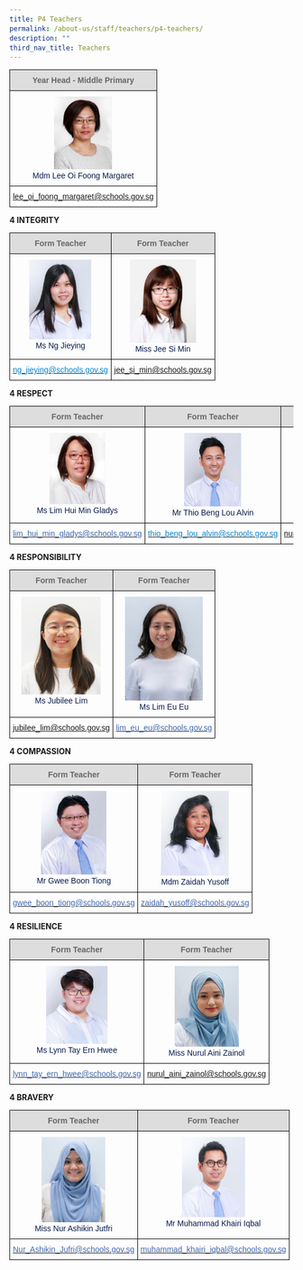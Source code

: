 ```yaml
---
title: P4 Teachers
permalink: /about-us/staff/teachers/p4-teachers/
description: ""
third_nav_title: Teachers
---
```

<style type="text/css">
.tg  {border-collapse:collapse;border-spacing:0;}
.tg td{border-color:black;border-style:solid;border-width:1px;font-family:Arial, sans-serif;font-size:14px;
  overflow:hidden;padding:10px 5px;word-break:normal;}
.tg th{border-color:black;border-style:solid;border-width:1px;font-family:Arial, sans-serif;font-size:14px;
  font-weight:normal;overflow:hidden;padding:10px 5px;word-break:normal;}
.tg .tg-hp8w{color:#081A4A;text-align:center;vertical-align:top}
.tg .tg-a4yv{background-color:#DDD;color:#666;font-weight:bold;text-align:center;vertical-align:top}
.tg .tg-0bqx{background-color:#FFF;color:#0B5394;text-align:center;vertical-align:top}
</style>
<table class="tg">
<thead>
  <tr>
    <th class="tg-a4yv"><span style="color:#666"> Year Head - Middle Primary</span></th>
  </tr>
</thead>
<tbody>
  <tr>
    <td class="tg-hp8w"><img src="/images/116)%20Mdm%20Lee%20Oi%20Foong%20Margaret.jpeg" alt="116) Mdm Lee Oi Foong Margaret.jpg" width="103" height="129"><br>Mdm Lee Oi Foong Margaret</td>
  </tr>
  <tr>
    <td class="tg-0bqx"><a href="mailto:lee_oi_foong_margaret@schools.gov.sg"><span style="background-color:#FFF">lee_oi_foong_margaret@schools.gov.sg</span></a></td>
  </tr>
</tbody>
</table>

**4 INTEGRITY**

<style type="text/css">
.tg  {border-collapse:collapse;border-spacing:0;}
.tg td{border-color:black;border-style:solid;border-width:1px;font-family:Arial, sans-serif;font-size:14px;
  overflow:hidden;padding:10px 5px;word-break:normal;}
.tg th{border-color:black;border-style:solid;border-width:1px;font-family:Arial, sans-serif;font-size:14px;
  font-weight:normal;overflow:hidden;padding:10px 5px;word-break:normal;}
.tg .tg-hp8w{color:#081A4A;text-align:center;vertical-align:top}
.tg .tg-a4yv{background-color:#DDD;color:#666;font-weight:bold;text-align:center;vertical-align:top}
.tg .tg-nl4o{background-color:#FFF;color:#0382CB;text-align:center;vertical-align:top}
.tg .tg-8k3w{color:#4067AE;text-align:center;vertical-align:top}
</style>
<table class="tg">
<thead>
  <tr>
    <th class="tg-a4yv">Form Teacher</th>
    <th class="tg-a4yv">Form Teacher </th>
  </tr>
</thead>
<tbody>
  <tr>
    <td class="tg-hp8w"><img src="/images/40)%20MS%20NG%20JIEYING.jpeg" alt="40) MS NG JIEYING.jpg" width="110" height="141"><br>Ms Ng Jieying</td>
    <td class="tg-hp8w"><img src="/images/153%20Miss%20Jee%20Si%20Min.jpeg" alt="153 Miss Jee Si Min.jpg" width="117" height="147"><br>Miss Jee Si Min<br></td>
  </tr>
  <tr>
    <td class="tg-nl4o"><a href="mailto:ng_jieying@schools.gov.sg"><span style="text-decoration:none;color:#0382CB;background-color:#FFF">ng_jieying@schools.gov.sg</span></a></td>
    <td class="tg-8k3w"><a href="mailto:jee_si_min@schools.gov.sg">jee_si_min@schools.gov.sg</a> </td>
  </tr>
</tbody>
</table>

**4 RESPECT**

<style type="text/css">
.tg  {border-collapse:collapse;border-spacing:0;}
.tg td{border-color:black;border-style:solid;border-width:1px;font-family:Arial, sans-serif;font-size:14px;
  overflow:hidden;padding:10px 5px;word-break:normal;}
.tg th{border-color:black;border-style:solid;border-width:1px;font-family:Arial, sans-serif;font-size:14px;
  font-weight:normal;overflow:hidden;padding:10px 5px;word-break:normal;}
.tg .tg-hp8w{color:#081A4A;text-align:center;vertical-align:top}
.tg .tg-a4yv{background-color:#DDD;color:#666;font-weight:bold;text-align:center;vertical-align:top}
.tg .tg-8k3w{color:#4067AE;text-align:center;vertical-align:top}
</style>
<table class="tg">
<thead>
  <tr>
    <th class="tg-a4yv">Form Teacher</th>
    <th class="tg-a4yv"> Form Teacher </th>
    <th class="tg-a4yv"> Form Teacher</th>
  </tr>
</thead>
<tbody>
  <tr>
    <td class="tg-hp8w"><img src="/images/120)%20Ms%20Lim%20Hui%20Min%20Gladys.jpeg" alt="120) Ms Lim Hui Min Gladys.jpg" width="99" height="126"><br>Ms Lim Hui Min Gladys</td>
    <td class="tg-hp8w"><img src="/images/42)%20MR%20ALVIN%20THIO_2.jpeg" alt="42) MR ALVIN THIO_2.jpg" width="101" height="130"><br>Mr Thio Beng Lou Alvin</td>
    <td class="tg-hp8w"><img src="/images/mdm%20nurhana.jpeg" alt="mdm nurhana.jpg" width="102" height="126"><br>Ms Nurhana Hafiz</td>
  </tr>
  <tr>
    <td class="tg-8k3w"><a href="mailto:lim_hui_min_gladys@schools.gov.sg"><span style="text-decoration:none;color:#4067AE">lim_hui_min_gladys@schools.gov.sg</span></a><br></td>
    <td class="tg-hp8w"> <a href="mailto:ng_jieying@schools.gov.sg"><span style="text-decoration:none;color:#0382CB;background-color:#FFF"> thio_beng_lou_alvin@schools.gov.sg</span></a><br></td>
    <td class="tg-8k3w"><a href="mailto:nurhana_hafiz@schools.gov.sg">nurhana_hafiz@schools.gov.sg</a></td>
  </tr>
</tbody>
</table>

**4 RESPONSIBILITY**

<style type="text/css">
.tg  {border-collapse:collapse;border-spacing:0;}
.tg td{border-color:black;border-style:solid;border-width:1px;font-family:Arial, sans-serif;font-size:14px;
  overflow:hidden;padding:10px 5px;word-break:normal;}
.tg th{border-color:black;border-style:solid;border-width:1px;font-family:Arial, sans-serif;font-size:14px;
  font-weight:normal;overflow:hidden;padding:10px 5px;word-break:normal;}
.tg .tg-hp8w{color:#081A4A;text-align:center;vertical-align:top}
.tg .tg-a4yv{background-color:#DDD;color:#666;font-weight:bold;text-align:center;vertical-align:top}
.tg .tg-8k3w{color:#4067AE;text-align:center;vertical-align:top}
</style>
<table class="tg">
<thead>
  <tr>
    <th class="tg-a4yv">Form Teacher</th>
    <th class="tg-a4yv">Form Teacher </th>
  </tr>
</thead>
<tbody>
  <tr>
    <td class="tg-hp8w"><img src="/images/Miss%20Jubilee%20Lim.jpeg" alt="Miss Jubilee Lim.jpg" width="141" height="173"><br>Ms Jubilee Lim<br></td>
    <td class="tg-hp8w"><img src="/images/Eu%20Eu.jpeg" alt="Eu Eu.jpg" width="138" height="184"><br>Ms Lim Eu Eu</td>
  </tr>
  <tr>
    <td class="tg-8k3w"><a href="mailto:jubilee_lim@schools.gov.sg">jubilee_lim@schools.gov.sg</a></td>
    <td class="tg-8k3w"><a href="mailto:lim_eu_eu@schools.gov.sg"><span style="text-decoration:none;color:#4067AE">lim_eu_eu@schools.gov.sg</span></a></td>
  </tr>
</tbody>
</table>

**4 COMPASSION**

<style type="text/css">
.tg  {border-collapse:collapse;border-spacing:0;}
.tg td{border-color:black;border-style:solid;border-width:1px;font-family:Arial, sans-serif;font-size:14px;
  overflow:hidden;padding:10px 5px;word-break:normal;}
.tg th{border-color:black;border-style:solid;border-width:1px;font-family:Arial, sans-serif;font-size:14px;
  font-weight:normal;overflow:hidden;padding:10px 5px;word-break:normal;}
.tg .tg-hp8w{color:#081A4A;text-align:center;vertical-align:top}
.tg .tg-a4yv{background-color:#DDD;color:#666;font-weight:bold;text-align:center;vertical-align:top}
.tg .tg-8k3w{color:#4067AE;text-align:center;vertical-align:top}
</style>
<table class="tg">
<thead>
  <tr>
    <th class="tg-a4yv">Form Teacher</th>
    <th class="tg-a4yv"> Form Teacher</th>
  </tr>
</thead>
<tbody>
  <tr>
    <td class="tg-hp8w"><img src="/images/65)%20MR%20GWEE%20BOON%20TIONG.jpeg" alt="65) MR GWEE BOON TIONG.jpg" width="116" height="148"><br>Mr Gwee Boon Tiong</td>
    <td class="tg-hp8w"><img src="/images/97)%20MDM%20ZAIDAH%20YUSOFF.jpeg" alt="97) MDM ZAIDAH YUSOFF.jpg" width="120" height="150"><br>Mdm Zaidah Yusoff</td>
  </tr>
  <tr>
    <td class="tg-8k3w"><a href="mailto:gwee_boon_tiong@schools.gov.sg"><span style="text-decoration:none;color:#4067AE">gwee_boon_tiong@schools.gov.sg</span></a><br></td>
    <td class="tg-8k3w"><a href="mailto:zaidah_yusoff@schools.gov.sg"><span style="text-decoration:none;color:#4067AE">zaidah_yusoff@schools.gov.sg</span></a></td>
  </tr>
</tbody>
</table>

**4 RESILIENCE**

<style type="text/css">
.tg  {border-collapse:collapse;border-spacing:0;}
.tg td{border-color:black;border-style:solid;border-width:1px;font-family:Arial, sans-serif;font-size:14px;
  overflow:hidden;padding:10px 5px;word-break:normal;}
.tg th{border-color:black;border-style:solid;border-width:1px;font-family:Arial, sans-serif;font-size:14px;
  font-weight:normal;overflow:hidden;padding:10px 5px;word-break:normal;}
.tg .tg-hp8w{color:#081A4A;text-align:center;vertical-align:top}
.tg .tg-a4yv{background-color:#DDD;color:#666;font-weight:bold;text-align:center;vertical-align:top}
.tg .tg-8k3w{color:#4067AE;text-align:center;vertical-align:top}
</style>
<table class="tg">
<thead>
  <tr>
    <th class="tg-a4yv">Form Teacher</th>
    <th class="tg-a4yv">Form Teacher</th>
  </tr>
</thead>
<tbody>
  <tr>
    <td class="tg-hp8w"><img src="/images/8)%20MS%20LYNN%20TAY%20ERN%20HWEE.jpeg" alt="8) MS LYNN TAY ERN HWEE.jpg" width="109" height="138"><br>Ms Lynn Tay Ern Hwee</td>
    <td class="tg-hp8w"><img src="/images/ms%20nurul%20aini.jpeg" alt="ms nurul aini.jpg" width="114" height="143"><br>Miss Nurul Aini Zainol</td>
  </tr>
  <tr>
    <td class="tg-8k3w"><a href="mailto:lynn_tay_ern_hwee@schools.gov.sg"><span style="text-decoration:none;color:#4067AE">lynn_tay_ern_hwee@schools.gov.sg</span></a><br></td>
    <td class="tg-8k3w"><a href="mailto:nurul_aini_zainol@schools.gov.sg">nurul_aini_zainol@schools.gov.sg</a></td>
  </tr>
</tbody>
</table>

**4 BRAVERY**

<style type="text/css">
.tg  {border-collapse:collapse;border-spacing:0;}
.tg td{border-color:black;border-style:solid;border-width:1px;font-family:Arial, sans-serif;font-size:14px;
  overflow:hidden;padding:10px 5px;word-break:normal;}
.tg th{border-color:black;border-style:solid;border-width:1px;font-family:Arial, sans-serif;font-size:14px;
  font-weight:normal;overflow:hidden;padding:10px 5px;word-break:normal;}
.tg .tg-hp8w{color:#081A4A;text-align:center;vertical-align:top}
.tg .tg-a4yv{background-color:#DDD;color:#666;font-weight:bold;text-align:center;vertical-align:top}
.tg .tg-8k3w{color:#4067AE;text-align:center;vertical-align:top}
</style>
<table class="tg">
<thead>
  <tr>
    <th class="tg-a4yv">Form Teacher</th>
    <th class="tg-a4yv">Form Teacher</th>
  </tr>
</thead>
<tbody>
  <tr>
    <td class="tg-hp8w"><img src="/images/Ashikin.jpeg" alt="Ashikin.jpg" width="113" height="151"><br>Miss Nur Ashikin Jutfri<br></td>
    <td class="tg-hp8w"><img src="/images/88)%20MR%20MUHD%20KHAIRI%202.jpeg" alt="88) MR MUHD KHAIRI 2.jpg" width="112" height="142"><br>Mr Muhammad Khairi Iqbal</td>
  </tr>
  <tr>
    <td class="tg-8k3w"><a href="mailto:Nur_Ashikin_Jufri@schools.gov.sg"><span style="text-decoration:none;color:#4067AE">Nur_Ashikin_Jufri@schools.gov.sg</span></a><br></td>
    <td class="tg-8k3w"><a href="mailto:muhammad_khairi_iqbal@schools.gov.sg"><span style="text-decoration:none;color:#4067AE">muhammad_khairi_iqbal@schools.gov.sg</span></a></td>
  </tr>
</tbody>
</table>